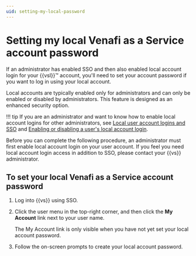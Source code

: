 ```yaml
---
uid: setting-my-local-password
---
```


# Setting my local Venafi as a Service account password

If an administrator has enabled SSO and then also enabled local account login for 
your {{vsl}}&#8482; account, you'll need  to set your account password if you want 
to log in using your local account.

Local accounts are typically enabled only for administrators and can only be enabled 
or disabled by administrators. This feature is designed as an enhanced security option.

!!! tip
    If you are an administrator and want to know how to enable local account logins for other administrators, see [Local user account logins and SSO](c-VCS-authenticationMethods-SSOorLocalAccount.md) and [Enabling or disabling a user's local account login](enabling-disabling-local-account-login.md).

Before you can complete the following procedure, an administrator must first enable 
local account login on your user account. If you feel you need local account login 
access in addition to SSO, please contact your {{vs}} administrator.

## To set your local Venafi as a Service account password

1. Log into {{vs}} using SSO.
    
1. Click the user menu in the top-right corner, and then click the **My Account** link next to your user name.

    The My Account link is only visible when you have not yet set your local account password.
    
1. Follow the on-screen prompts to create your local account password.